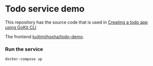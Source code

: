 # Todo service demo
This repository has the source code that is used in [Creating a todo app using GoKit CLI](https://medium.com/@kujtimii.h/creating-a-todo-app-using-gokit-cli-20f066a58e1)

The frontend [kujtimiihoxha/todo-demo](https://github.com/kujtimiihoxha/todo-demo).
### Run the service
```bash
docker-compose up
```
